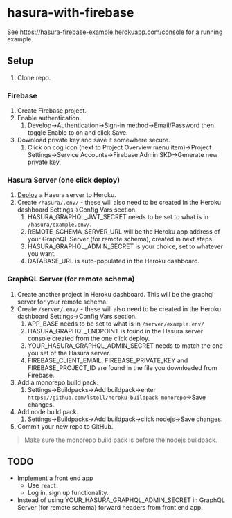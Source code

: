 # hasura-with-firebase

See https://hasura-firebase-example.herokuapp.com/console for a running example.

## Setup

1. Clone repo.

### Firebase

1. Create Firebase project.
2. Enable authentication.
   1. Develop->Authentication->Sign-in method->Email/Password then toggle Enable to on and click Save.
3. Download private key and save it somewhere secure.
   1. Click on cog icon (next to Project Overview menu item)->Project Settings->Service Accounts->Firebase Admin SKD->Generate new private key.

### Hasura Server (one click deploy)

1. [Deploy](https://docs.hasura.io/1.0/graphql/manual/getting-started/heroku-simple.html) a Hasura server to Heroku.   
2. Create `/hasura/.env/` - these will also need to be created in the Heroku dashboard Settings->Config Vars section.
   1. HASURA_GRAPHQL_JWT_SECRET needs to be set to what is in `/hasura/example.env/`.
   2. REMOTE_SCHEMA_SERVER_URL will be the Heroku app address of your GraphQL Server (for remote schema), created in next steps.
   3. HASURA_GRAPHQL_ADMIN_SECRET is your choice, set to whatever you want.
   4. DATABASE_URL is auto-populated in the Heroku dashboard.

### GraphQL Server (for remote schema)

1. Create another project in Heroku dashboard. This will be the graphql server for your remote schema.
2. Create `/server/.env/` - these will also need to be created in the Heroku dashboard Settings->Config Vars section.
   1. APP_BASE needs to be set to what is in `/server/example.env/`
   2. HASURA_GRAPHQL_ENDPOINT is found in the Hasura server console created from the one click deploy.
   3. YOUR_HASURA_GRAPHQL_ADMIN_SECRET needs to match the one you set of the Hasura server.
   5. FIREBASE_CLIENT_EMAIL, FIREBASE_PRIVATE_KEY and FIREBASE_PROJECT_ID are found in the file you downloaded from Firebase.
3. Add a monorepo build pack.
   1. Settings->Buildpacks->Add buildpack->enter `https://github.com/lstoll/heroku-buildpack-monorepo`->Save changes.
4. Add node build pack.
   1. Settings->Buildpacks->Add buildpack->click nodejs->Save changes.
5. Commit your new repo to GitHub.

>Make sure the monorepo build pack is before the nodejs buildpack.

## TODO

- Implement a front end app
  - Use `react`.
  - Log in, sign up functionality.
- Instead of using YOUR_HASURA_GRAPHQL_ADMIN_SECRET in GraphQL Server (for remote schema) forward headers from front end app.